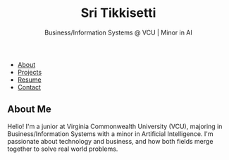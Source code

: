 <!DOCTYPE html>
<html lang="en">
<head>
  <meta charset="UTF-8" />
  <meta name="viewport" content="width=device-width, initial-scale=1.0"/>
  <title>Sri Tikkisetti - Portfolio</title>
  <link rel="stylesheet" href="style.css" />
</head>
<body>
  <header>
    <h1>Sri Tikkisetti</h1>
    <p>Business/Information Systems @ VCU | Minor in AI</p>
  </header>

  <nav>
    <ul>
      <li><a href="#about">About</a></li>
      <li><a href="#projects">Projects</a></li>
      <li><a href="#resume">Resume</a></li>
      <li><a href="#contact">Contact</a></li>
    </ul>
  </nav>

  <main>
    <section id="about">
      <h2>About Me</h2>
      <p>Hello! I'm a junior at Virginia Commonwealth University (VCU), majoring in Business/Information Systems with a minor in Artificial Intelligence. I'm passionate about technology and business, and how both fields merge together to solve real world problems.</p>
    </section>
